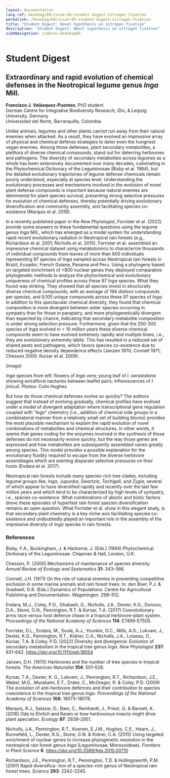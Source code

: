 ```yaml
---
layout: documentation
lang-ref: beanbag/69/issue-69-student-digest-nitrogen-fixation
permalink: /beanbag/69/issue-69-student-digest-nitrogen-fixation
title: "Student Digest: Novel hypothesis on nitrogen fixation"
description: "Student Digest: Novel hypothesis on nitrogen fixation"
sideNavigation: sidenav.beanbag69
---
```


# Student Digest

## Extraordinary and rapid evolution of chemical defenses in the Neotropical legume genus *Inga* Mill.

**Francisco J. Velásquez-Puentes**, PhD student\
German Centre for Integrative Biodiversity Research, iDiv, & Leipzig University, Germany\
Universidad del Norte, Barranquilla, Colombia

Unlike animals, legumes and other plants cannot run away from their natural enemies when attacked. As a result, they have evolved an impressive array of physical and chemical defense strategies to deter even the hungriest vegan enemies. Among those defenses, plant secondary metabolites, a plethora of diverse chemical compounds, stand out for deterring herbivores and pathogens. The diversity of secondary metabolites across legumes as a whole has been extensively documented over many decades, culminating in the Phytochemical Dictionary of the Leguminosae (Bisby et al. 1994), but the detailed evolutionary trajectories of legume defense chemicals remain poorly understood, especially at species level. Understanding the evolutionary processes and mechanisms involved in the evolution of novel plant defense compounds is important because natural enemies are detrimental for plant species survival, presenting strong selective pressures for evolution of chemical defenses, thereby potentially driving evolutionary diversification and community assembly, and facilitating species co-existence (Marquis et al. 2016).

In a recently published paper in the *New Phytologist*, Forrister et al. (2022) provide some answers to these fundamental questions using the legume genus *Inga* Mill., which has emerged as a model system for understanding rapid recent evolutionary radiation in Neotropical rain forests (e.g., Richardson et al. 2001; Nicholls et al. 2015). Forrister et al. assembled an impressive chemical dataset using metabolomics to characterize thousands of individual compounds from leaves of more than 800 individuals representing 97 species of *Inga* sampled across Neotropical rain forests in Brazil, Ecuador, French Guiana, Panama and Peru. Using a phylogeny based on targeted enrichment of >800 nuclear genes they deployed comparative phylogenetic methods to analyze the phytochemical and evolutionary uniqueness of chemical profiles across these 97 *Inga* species. What they found was striking. They showed that all species invest in structurally diverse chemical compounds, with an average of 194 distinct compounds per species, and 9,105 unique compounds across these 97 species of *Inga*. In addition to this spectacular chemical diversity, they found that chemical composition is more divergent between sister species occurring in sympatry than for those in parapatry, and more phylogenetically divergent than expected by chance, indicating that secondary metabolite composition is under strong selection pressure. Furthermore, given that the 250-300 species of *Inga* evolved in < 10 million years these diverse chemical compounds seem to have evolved extremely rapidly and multiple times, i.e., they are evolutionary extremely labile. This has resulted in a reduced set of shared pests and pathogens, which favors species co-existence due to reduced negative density dependence effects (Janzen 1970; Connell 1971; Chesson 2000; Kursar et al. 2009).

(image)

*Inga* species from left: flowers of *Inga vera*; young leaf of *I. oerstediana* showing extrafloral nectaries between leaflet pairs; inflorescences of *I. jinicuil.* Photos: Colin Hughes.

But how do those chemical defenses evolve so quickly? The authors suggest that instead of evolving gradually, chemical profiles have evolved under a model of divergent adaptation where transcriptional gene regulation coupled with “lego” chemistry (i.e., addition of chemical side groups in a combinatorial manner from a relatively small set of building blocks) provides the most plausible mechanism to explain the rapid evolution of novel combinations of metabolites and chemical structures. In other words, it seems that genes coding for the enzymes involved in the synthesis of those defenses do not necessarily evolve quickly, but the way those genes are expressed and how metabolites are subsequently assembled varies greatly among species. This model provides a possible explanation for the evolutionary fluidity required to escape from the diverse herbivore assemblages which are exerting disparate selective pressures on their hosts (Endara et al. 2017).


Neotropical rain forests include many species-rich tree clades, including legume groups like, *Inga*, *Jupunba*, *Swartzia*, *Tachigali*, and *Zygia*, several of which appear to have diversified rapidly and recently over the last few million years and which tend to be characterized by high levels of sympatry, i.e., species co-existence. What combinations of abiotic and biotic factors drove these episodes of hyperfast rain forest species diversification remains an open question. What Forrister et al. show in this elegant study, is that secondary plant chemistry is a key niche axis facilitating species co-existence and undoubtedly played an important role in the assembly of the impressive diversity of *Inga* species in rain forests.

### References
Bisby, F.A., Buckingham, J. & Harborne, J. (Eds.) (1994) Phytochemical Dictionary of the Leguminosae. Chapman & Hall, London, U.K.

Chesson, P. (2000) Mechanisms of maintenance of species diversity. *Annual Review of Ecology and Systematics* **31**: 343–366.

Connell, J.H. (1971) On the role of natural enemies in preventing competitive exclusion in some marine animals and rain forest trees. In: den Boer, P.J. & Gradwell, G.R. (Eds.) Dynamics of Populations. Centre for Agricultural Publishing and Documentation. Wageningen. 298–312.

Endara, M.J., Coley, P.D., Ghabash, G., Nicholls, J.A., Dexter, K.G., Donoso, D.A., Stone, G.N., Pennington, R.T. & Kursar, T.A. (2017) Coevolutionary arms race versus host defence chase in a tropical herbivore–plant system. *Proceedings of the National Academy of Sciences* **114**: E7499-E7505.

Forrister, D.L., Endara, M., Soule, A.J., Younkin, G.C., Mills, A.G., Lokvam, J., Dexter, K.G., Pennington, R.T., Kidner, C.A., Nicholls, J.A., Loiseau, O., Kursar, T.A. & Coley, P.D. (2022) Diversity and divergence: Evolution of secondary metabolism in the tropical tree genus *Inga*. *New Phytologist* **237**: 631-642. https://doi.org/10.1111/nph.18554

Janzen, D.H. (1970) Herbivores and the number of tree species in tropical forests. *The American Naturalist* **104**: 501–528.

Kursar, T.A., Dexter, K. G., Lokvam, J., Pennington, R.T., Richardson, J.E., Weber, M.G., Murakami, E.T., Drake, C., McGregor, R. & Coley, P.D. (2009) The evolution of anti-herbivore defences and their contribution to species coexistence in the tropical tree genus *Inga*. *Proceedings of the National Academy of Sciences* **106**: 18073–18078.

Marquis, R.J., Salazar, D., Baer, C., Reinhardt, J., Priest, G. & Barnett, K. (2016) Ode to Ehrlich and Raven or how herbivorous insects might drive plant speciation. *Ecology* **97**: 2939–2951.

Nicholls, J.A., Pennington, R.T., Koenen, E.J.M., Hughes, C.E., Hearn, J., Bunnefeld, L., Dexter, K.G., Stone, G.N. & Kidner, C.A. (2015) Using targeted enrichment of nuclear genes to increase phylogenetic resolution in the neotropical rain forest genus *Inga* (Leguminosae: Mimosoideae). *Frontiers in Plant Science* **6**. https://doi.org/10.3389/fpls.2015.00710

Richardson, J.E., Pennington, R.T., Pennington, T.D. & Hollingsworth, P.M. (2001) Rapid diversifica- tion of a species-rich genus of Neotropical rain forest trees. *Science* **293**: 2242–2245.
